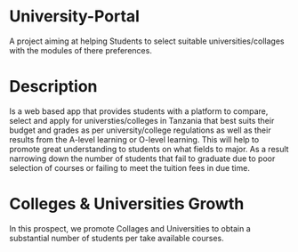# University-Portal
A project aiming at helping Students to select suitable universities/collages with the modules of there preferences.

# Description
Is a web based app that provides students with a platform to compare, select and apply for universties/colleges in Tanzania that best suits their budget and grades as per university/college regulations as well as their results from the A-level learning or O-level learning.
This will help to promote great understanding to students on what fields to major. As a result narrowing down the number of students that fail to graduate due to poor selection of courses or failing to meet the tuition fees in due time.

# Colleges & Universities Growth
In this prospect, we promote Collages and Universities to obtain a substantial number of students per take available courses.
